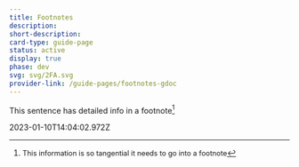 ```yaml
---
title: Footnotes
description: 
short-description: 
card-type: guide-page
status: active
display: true
phase: dev
svg: svg/2FA.svg
provider-link: /guide-pages/footnotes-gdoc
---
```

<div class="content-section">
<div class="section-container" markdown="1">

This sentence has detailed info in a footnote[^1]

[^1]: <span style='font-size:0.91em'>This information is so tangential it needs to go into a footnote</span>
</div>
</div> 2023-01-10T14:04:02.972Z